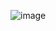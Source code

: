 ![image](https://user-images.githubusercontent.com/93179435/155096514-b5e0d950-b673-43dd-b972-6b1c55314b2a.png)

